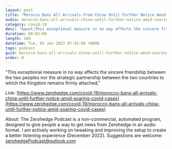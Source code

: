 ```yaml
---
layout: post
title: "Morocco Bans All Arrivals From China Until Further Notice Amid Soaring COVID Cases"
audio: morocco-bans-all-arrivals-china-until-further-notice-amid-soaring-covid-cases-0
category: covid-19
desc: "&quot;This exceptional measure in no way affects the sincere friendship between the two peoples nor the strategic partnership between the two countries to which the Kingdom remains firmly attached,&quot; "
duration: 00:03:09
length: 189
datetime: Tue, 03 Jan 2023 07:45:00 +0000
tags: podcast
guid: morocco-bans-all-arrivals-china-until-further-notice-amid-soaring-covid-cases-0
order: 0
---
```

&quot;This exceptional measure in no way affects the sincere friendship between the two peoples nor the strategic partnership between the two countries to which the Kingdom remains firmly attached,&quot; 

Link: [https://www.zerohedge.com/covid-19/morocco-bans-all-arrivals-china-until-further-notice-amid-soaring-covid-cases](https://www.zerohedge.com/covid-19/morocco-bans-all-arrivals-china-until-further-notice-amid-soaring-covid-cases)

About: The Zerohedge Podcast is a non-commercial, automated program, designed to give people a way to get news from Zerohedge in an audio format.  I am actively working on tweaking and improving the setup to create a better listening experience (December 2022).  Suggestions are welcome: [zerohedgePodcast@outlook.com](mailto:zerohedgePodcast@outlook.com)